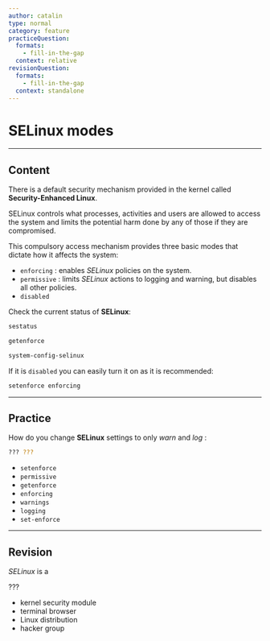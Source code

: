 ```yaml
---
author: catalin
type: normal
category: feature
practiceQuestion:
  formats:
    - fill-in-the-gap
  context: relative
revisionQuestion:
  formats:
    - fill-in-the-gap
  context: standalone
---
```


# SELinux modes


---

## Content

There is a default security mechanism provided in the kernel called **Security-Enhanced Linux**.

SELinux controls what processes, activities and users are allowed to access the system and limits the potential harm done by any of those if they are compromised.  

This compulsory access mechanism provides three basic modes that dictate how it affects the system:

- `enforcing` : enables *SELinux* policies on the system.
- `permissive` : limits *SELinux* actions to logging and warning, but disables all other policies.
- `disabled`

Check the current status of **SELinux**:

```bash
sestatus

getenforce

system-config-selinux
```

If it is `disabled` you can easily turn it on as it is recommended:

```bash
setenforce enforcing
```


---

## Practice

How do you change **SELinux** settings to only *warn* and *log* :

```bash
??? ???
```

- `setenforce`
- `permissive`
- `getenforce`
- `enforcing`
- `warnings`
- `logging`
- `set-enforce`


---

## Revision

*SELinux* is a

???

- kernel security module
- terminal browser
- Linux distribution
- hacker group
